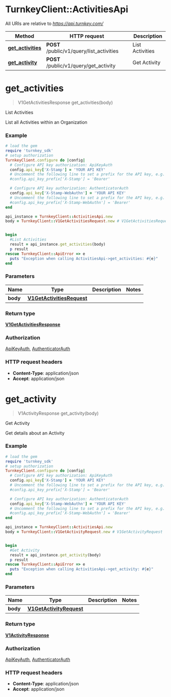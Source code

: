# TurnkeyClient::ActivitiesApi

All URIs are relative to *https://api.turnkey.com/*

Method | HTTP request | Description
------------- | ------------- | -------------
[**get_activities**](ActivitiesApi.md#get_activities) | **POST** /public/v1/query/list_activities | List Activities
[**get_activity**](ActivitiesApi.md#get_activity) | **POST** /public/v1/query/get_activity | Get Activity

# **get_activities**
> V1GetActivitiesResponse get_activities(body)

List Activities

List all Activities within an Organization

### Example
```ruby
# load the gem
require 'turnkey_sdk'
# setup authorization
TurnkeyClient.configure do |config|
  # Configure API key authorization: ApiKeyAuth
  config.api_key['X-Stamp'] = 'YOUR API KEY'
  # Uncomment the following line to set a prefix for the API key, e.g. 'Bearer' (defaults to nil)
  #config.api_key_prefix['X-Stamp'] = 'Bearer'

  # Configure API key authorization: AuthenticatorAuth
  config.api_key['X-Stamp-WebAuthn'] = 'YOUR API KEY'
  # Uncomment the following line to set a prefix for the API key, e.g. 'Bearer' (defaults to nil)
  #config.api_key_prefix['X-Stamp-WebAuthn'] = 'Bearer'
end

api_instance = TurnkeyClient::ActivitiesApi.new
body = TurnkeyClient::V1GetActivitiesRequest.new # V1GetActivitiesRequest | 


begin
  #List Activities
  result = api_instance.get_activities(body)
  p result
rescue TurnkeyClient::ApiError => e
  puts "Exception when calling ActivitiesApi->get_activities: #{e}"
end
```

### Parameters

Name | Type | Description  | Notes
------------- | ------------- | ------------- | -------------
 **body** | [**V1GetActivitiesRequest**](V1GetActivitiesRequest.md)|  | 

### Return type

[**V1GetActivitiesResponse**](V1GetActivitiesResponse.md)

### Authorization

[ApiKeyAuth](../README.md#ApiKeyAuth), [AuthenticatorAuth](../README.md#AuthenticatorAuth)

### HTTP request headers

 - **Content-Type**: application/json
 - **Accept**: application/json



# **get_activity**
> V1ActivityResponse get_activity(body)

Get Activity

Get details about an Activity

### Example
```ruby
# load the gem
require 'turnkey_sdk'
# setup authorization
TurnkeyClient.configure do |config|
  # Configure API key authorization: ApiKeyAuth
  config.api_key['X-Stamp'] = 'YOUR API KEY'
  # Uncomment the following line to set a prefix for the API key, e.g. 'Bearer' (defaults to nil)
  #config.api_key_prefix['X-Stamp'] = 'Bearer'

  # Configure API key authorization: AuthenticatorAuth
  config.api_key['X-Stamp-WebAuthn'] = 'YOUR API KEY'
  # Uncomment the following line to set a prefix for the API key, e.g. 'Bearer' (defaults to nil)
  #config.api_key_prefix['X-Stamp-WebAuthn'] = 'Bearer'
end

api_instance = TurnkeyClient::ActivitiesApi.new
body = TurnkeyClient::V1GetActivityRequest.new # V1GetActivityRequest | 


begin
  #Get Activity
  result = api_instance.get_activity(body)
  p result
rescue TurnkeyClient::ApiError => e
  puts "Exception when calling ActivitiesApi->get_activity: #{e}"
end
```

### Parameters

Name | Type | Description  | Notes
------------- | ------------- | ------------- | -------------
 **body** | [**V1GetActivityRequest**](V1GetActivityRequest.md)|  | 

### Return type

[**V1ActivityResponse**](V1ActivityResponse.md)

### Authorization

[ApiKeyAuth](../README.md#ApiKeyAuth), [AuthenticatorAuth](../README.md#AuthenticatorAuth)

### HTTP request headers

 - **Content-Type**: application/json
 - **Accept**: application/json



